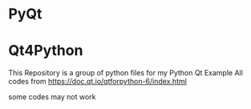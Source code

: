 ﻿# PyQt
# Qt4Python

This Repository is a group of python files for my Python Qt Example
All codes from https://doc.qt.io/qtforpython-6/index.html

some codes may not work
